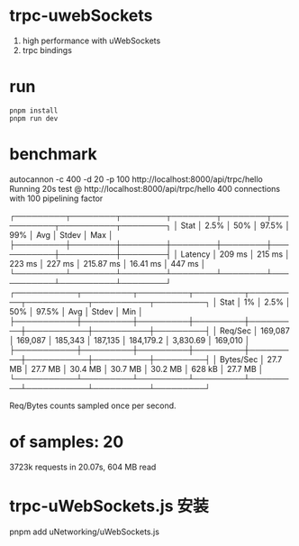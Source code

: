 # trpc-uwebSockets
1. high performance with uWebSockets
2. trpc bindings

# run
```
pnpm install
pnpm run dev
```

# benchmark 
autocannon -c 400 -d 20 -p 100 http://localhost:8000/api/trpc/hello
Running 20s test @ http://localhost:8000/api/trpc/hello
400 connections with 100 pipelining factor


┌─────────┬────────┬────────┬────────┬────────┬───────────┬──────────┬────────┐
│ Stat    │ 2.5%   │ 50%    │ 97.5%  │ 99%    │ Avg       │ Stdev    │ Max    │
├─────────┼────────┼────────┼────────┼────────┼───────────┼──────────┼────────┤
│ Latency │ 209 ms │ 215 ms │ 223 ms │ 227 ms │ 215.87 ms │ 16.41 ms │ 447 ms │
└─────────┴────────┴────────┴────────┴────────┴───────────┴──────────┴────────┘
┌───────────┬─────────┬─────────┬─────────┬─────────┬───────────┬──────────┬─────────┐
│ Stat      │ 1%      │ 2.5%    │ 50%     │ 97.5%   │ Avg       │ Stdev    │ Min     │
├───────────┼─────────┼─────────┼─────────┼─────────┼───────────┼──────────┼─────────┤
│ Req/Sec   │ 169,087 │ 169,087 │ 185,343 │ 187,135 │ 184,179.2 │ 3,830.69 │ 169,010 │
├───────────┼─────────┼─────────┼─────────┼─────────┼───────────┼──────────┼─────────┤
│ Bytes/Sec │ 27.7 MB │ 27.7 MB │ 30.4 MB │ 30.7 MB │ 30.2 MB   │ 628 kB   │ 27.7 MB │
└───────────┴─────────┴─────────┴─────────┴─────────┴───────────┴──────────┴─────────┘

Req/Bytes counts sampled once per second.
# of samples: 20

3723k requests in 20.07s, 604 MB read

# trpc-uWebSockets.js 安装
pnpm add uNetworking/uWebSockets.js
